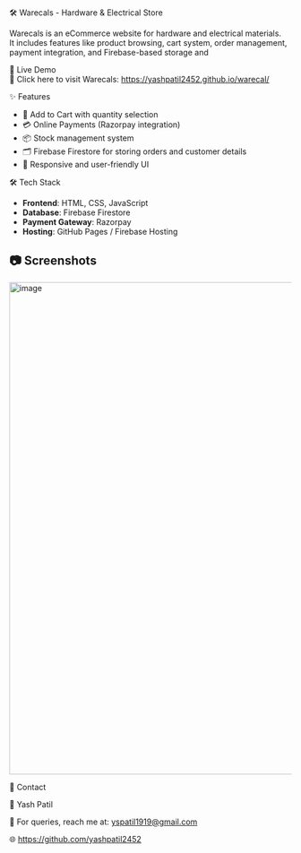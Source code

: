🛠️ Warecals - Hardware & Electrical Store

Warecals is an eCommerce website for hardware and electrical materials.  
It includes features like product browsing, cart system, order management, payment integration, and Firebase-based storage and   


🚀 Live Demo  
🔗 Click here to visit Warecals: https://yashpatil2452.github.io/warecal/


✨ Features
- 🛒 Add to Cart with quantity selection  
- 💳 Online Payments (Razorpay integration)  
- 📦 Stock management system  
- 🗂️ Firebase Firestore for storing orders and customer details  
- 📱 Responsive and user-friendly UI  


🛠️ Tech Stack
- **Frontend**: HTML, CSS, JavaScript  
- **Database**: Firebase Firestore  
- **Payment Gateway**: Razorpay  
- **Hosting**: GitHub Pages / Firebase Hosting  


## 📷 Screenshots
<img width="1899" height="879" alt="image" src="https://github.com/user-attachments/assets/551fd639-acd6-43d6-9003-124dc94347b8" />






📧 Contact

👤 Yash Patil

📩 For queries, reach me at: yspatil1919@gmail.com

🌐 https://github.com/yashpatil2452

